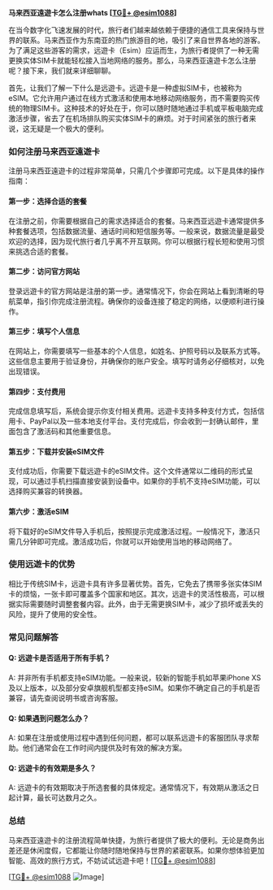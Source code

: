 **马来西亚遠遊卡怎么注册whats [[TG💪+ @esim1088](https://t.me/s/esim1088)]**

在当今数字化飞速发展的时代，旅行者们越来越依赖于便捷的通信工具来保持与世界的联系。马来西亚作为东南亚的热门旅游目的地，吸引了来自世界各地的游客。为了满足这些游客的需求，远遊卡（Esim）应运而生，为旅行者提供了一种无需更换实体SIM卡就能轻松接入当地网络的服务。那么，马来西亚遠遊卡怎么注册呢？接下来，我们就来详细聊聊。

首先，让我们了解一下什么是远遊卡。远遊卡是一种虚拟SIM卡，也被称为eSIM。它允许用户通过在线方式激活和使用本地移动网络服务，而不需要购买传统的物理SIM卡。这种技术的好处在于，你可以随时随地通过手机或平板电脑完成激活步骤，省去了在机场排队购买实体SIM卡的麻烦。对于时间紧张的旅行者来说，这无疑是一个极大的便利。

### **如何注册马来西亚遠遊卡**

注册马来西亚遠遊卡的过程非常简单，只需几个步骤即可完成。以下是具体的操作指南：

#### **第一步：选择合适的套餐**
在注册之前，你需要根据自己的需求选择适合的套餐。马来西亚远遊卡通常提供多种套餐选项，包括数据流量、通话时间和短信服务等。一般来说，数据流量是最受欢迎的选择，因为现代旅行者几乎离不开互联网。你可以根据行程长短和使用习惯来挑选合适的套餐。

#### **第二步：访问官方网站**
登录远遊卡的官方网站是注册的第一步。通常情况下，你会在网站上看到清晰的导航菜单，指引你完成注册流程。确保你的设备连接了稳定的网络，以便顺利进行操作。

#### **第三步：填写个人信息**
在网站上，你需要填写一些基本的个人信息，如姓名、护照号码以及联系方式等。这些信息主要用于验证身份，并确保你的账户安全。填写时请务必仔细核对，以免出现错误。

#### **第四步：支付费用**
完成信息填写后，系统会提示你支付相关费用。远遊卡支持多种支付方式，包括信用卡、PayPal以及一些本地支付平台。支付完成后，你会收到一封确认邮件，里面包含了激活码和其他重要信息。

#### **第五步：下载并安装eSIM文件**
支付成功后，你需要下载远遊卡的eSIM文件。这个文件通常以二维码的形式呈现，可以通过手机扫描直接安装到设备中。如果你的手机不支持eSIM功能，可以选择购买兼容的转换器。

#### **第六步：激活eSIM**
将下载好的eSIM文件导入手机后，按照提示完成激活过程。一般情况下，激活只需几分钟即可完成。激活成功后，你就可以开始使用当地的移动网络了。

### **使用远遊卡的优势**

相比于传统SIM卡，远遊卡具有许多显著优势。首先，它免去了携带多张实体SIM卡的烦恼，一张卡即可覆盖多个国家和地区。其次，远遊卡的灵活性极高，可以根据实际需要随时调整套餐内容。此外，由于无需更换SIM卡，减少了损坏或丢失的风险，提升了使用的安全性。

### **常见问题解答**

#### **Q: 远遊卡是否适用于所有手机？**
A: 并非所有手机都支持eSIM功能。一般来说，较新的智能手机如苹果iPhone XS及以上版本，以及部分安卓旗舰机型都支持eSIM。如果你不确定自己的手机是否兼容，请先查阅说明书或咨询客服。

#### **Q: 如果遇到问题怎么办？**
A: 如果在注册或使用过程中遇到任何问题，都可以联系远遊卡的客服团队寻求帮助。他们通常会在工作时间内提供及时有效的解决方案。

#### **Q: 远遊卡的有效期是多久？**
A: 远遊卡的有效期取决于所选套餐的具体规定。通常情况下，有效期从激活之日起计算，最长可达数月之久。

### **总结**

马来西亚遠遊卡的注册流程简单快捷，为旅行者提供了极大的便利。无论是商务出差还是休闲度假，它都能让你随时随地保持与世界的紧密联系。如果你想体验更加智能、高效的旅行方式，不妨试试远遊卡吧！[[TG💪+ @esim1088](https://t.me/s/esim1088)]

[[TG💪+ @esim1088](https://t.me/s/esim1088) ![Image](https://i.postimg.cc/4NQfJmqS/Snipaste-2025-05-13-00-14-12.png)]